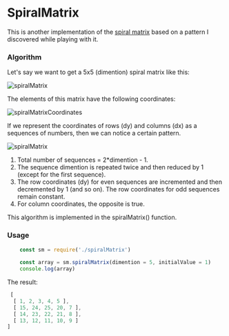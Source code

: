 # SpiralMatrix

This is another implementation of the [spiral matrix](http://rosettacode.org/wiki/Spiral_matrix) based on a pattern I discovered while playing with it.

### Algorithm
Let's say we want to get a 5x5 (dimention) spiral matrix like this:

![spiralMatrix](https://github.com/victorizbitskiy/spiralMatrix/blob/main/docs/img/spiralMatrix_5x5.svg)

The elements of this matrix have the following coordinates:

![spiralMatrixCoordinates](https://github.com/victorizbitskiy/spiralMatrix/blob/main/docs/img/spiralMatrix_5x5_coordinates.svg)

If we represent the coordinates of rows (dy) and columns (dx) as a sequences of numbers, then we can notice a certain pattern.

![spiralMatrix](https://github.com/victorizbitskiy/spiralMatrix/blob/main/docs/img/spiralMatrix-5x5_table.svg)

1. Total number of sequences = 2*dimention - 1.
2. The sequence dimention is repeated twice and then reduced by 1 (except for the first sequence).
3. The row coordinates (dy) for even sequences are incremented and then decremented by 1 (and so on). The row coordinates for odd sequences remain constant.
4. For column coordinates, the opposite is true.

This algorithm is implemented in the spiralMatrix() function.

### Usage
```javascript
    const sm = require('./spiralMatrix')
    
    const array = sm.spiralMatrix(dimention = 5, initialValue = 1)
    console.log(array)
```  
The result:
```javascript
 [
  [ 1, 2, 3, 4, 5 ],    
  [ 15, 24, 25, 20, 7 ],
  [ 14, 23, 22, 21, 8 ],
  [ 13, 12, 11, 10, 9 ]
]
```


